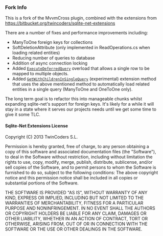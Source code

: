 ### Fork Info
This is a fork of the MvvmCross plugin, combined with the extensions from https://bitbucket.org/twincoders/sqlite-net-extensions

There are a number of fixes and performance improvements including:
- ManyToOne foreign keys for collections
- SoftDeletionAttribute (only implemented in ReadOperations.cs when loading related entities)
- Reducing number of queries to database
- Addition of async connection locking
- Added [`ExecuteDeferredQuery`](https://github.com/mystudylife/MvvmCross-SQLite/blob/experimental/Sqlite/Cirrious.MvvmCross.Community.Plugins.Sqlite/SharedFile/SQLiteNet.cs#L2240) overload that allows a single row to be mapped to multiple objects.
- Added [`GetWithChildrenInSingleQuery`](https://github.com/mystudylife/MvvmCross-SQLite/blob/experimental/Sqlite/Cirrious.MvvmCross.Community.Plugins.Sqlite/Extensions/ReadOperations.cs#L23) (experimental) extension method that uses the above mentioned method to automatically load related entities in a single query (ManyToOne and OneToOne only).

The long term goal is to refactor this into manageable chunks whilst expanding sqlite-net's support for foreign keys. It's likely for a while it will stay in a state where it serves our projects needs until we get some time to give it some TLC.

#### Sqlite-Net Extensions License
Copyright (C) 2013 TwinCoders S.L.

Permission is hereby granted, free of charge, to any person obtaining a copy of this software and associated documentation files (the "Software"), to deal in the Software without restriction, including without limitation the rights to use, copy, modify, merge, publish, distribute, sublicense, and/or sell copies of the Software, and to permit persons to whom the Software is furnished to do so, subject to the following conditions:
The above copyright notice and this permission notice shall be included in all copies or substantial portions of the Software.

THE SOFTWARE IS PROVIDED "AS IS", WITHOUT WARRANTY OF ANY KIND, EXPRESS OR IMPLIED, INCLUDING BUT NOT LIMITED TO THE WARRANTIES OF MERCHANTABILITY, FITNESS FOR A PARTICULAR PURPOSE AND NONINFRINGEMENT. IN NO EVENT SHALL THE AUTHORS OR COPYRIGHT HOLDERS BE LIABLE FOR ANY CLAIM, DAMAGES OR OTHER LIABILITY, WHETHER IN AN ACTION OF CONTRACT, TORT OR OTHERWISE, ARISING FROM, OUT OF OR IN CONNECTION WITH THE SOFTWARE OR THE USE OR OTHER DEALINGS IN THE SOFTWARE.
